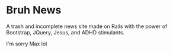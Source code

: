 # Bruh News

A trash and incomplete news site made on Rails
with the power of Bootstrap, JQuery, Jesus, and
ADHD stimulants.

I'm sorry Max lol